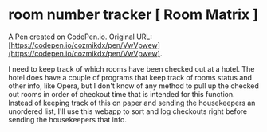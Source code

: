 # room number tracker [ Room Matrix ]

A Pen created on CodePen.io. Original URL: [https://codepen.io/cozmikdx/pen/VwVpwew](https://codepen.io/cozmikdx/pen/VwVpwew).

I need to keep track of which rooms have been checked out at a hotel. The hotel does have a couple of programs that keep track of rooms status and other info, like Opera, but I don't know of any method to pull up the checked out rooms in order of checkout time that is intended for this function.
Instead of keeping track of this on paper and sending the housekeepers an unordered list, I'll use this webapp to sort and log checkouts right before sending the housekeepers that info.